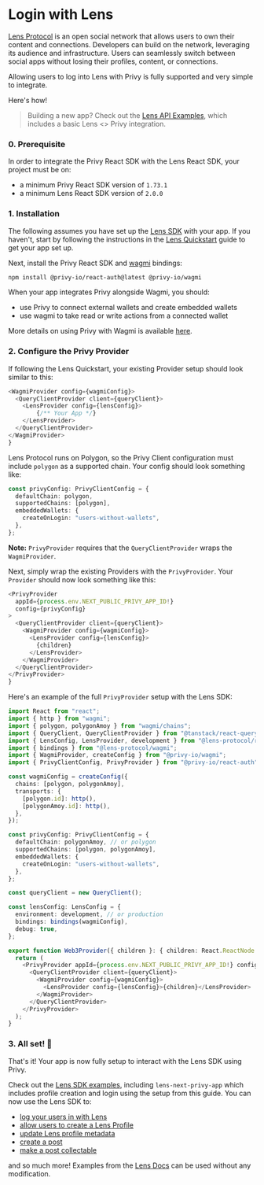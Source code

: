 # Login with Lens

[Lens Protocol](https://www.lens.xyz/docs/) is an open social network that allows users to own their content and connections. Developers can build on the network, leveraging its audience and infrastructure. Users can seamlessly switch between social apps without losing their profiles, content, or connections.

Allowing users to log into Lens with Privy is fully supported and very simple to integrate.

Here's how!

> Building a new app? Check out the [Lens API Examples](https://github.com/lens-protocol/lens-sdk/tree/develop/examples), which includes a basic Lens <> Privy integration.

### 0. Prerequisite

In order to integrate the Privy React SDK with the Lens React SDK, your project must be on:

- a minimum Privy React SDK version of `1.73.1`
- a minimum Lens React SDK version of `2.0.0`

### 1. Installation

The following assumes you have set up the [Lens SDK](https://github.com/lens-protocol/lens-sdk) with your app. If you haven't, start by following the instructions in the [Lens Quickstart](https://www.lens.xyz/docs/getting-started/react-web) guide to get your app set up.

Next, install the Privy React SDK and [wagmi](https://wagmi.sh/) bindings:

```sh
npm install @privy-io/react-auth@latest @privy-io/wagmi
```

When your app integrates Privy alongside Wagmi, you should:

- use Privy to connect external wallets and create embedded wallets
- use wagmi to take read or write actions from a connected wallet

More details on using Privy with Wagmi is available [here](https://docs.privy.io/guide/react/wallets/usage/wagmi).

### 2. Configure the Privy Provider

If following the Lens Quickstart, your existing Provider setup should look similar to this:

```Typescript
<WagmiProvider config={wagmiConfig}>
  <QueryClientProvider client={queryClient}>
    <LensProvider config={lensConfig}>
        {/** Your App */}
    </LensProvider>
  </QueryClientProvider>
</WagmiProvider>
}
```

Lens Protocol runs on Polygon, so the Privy Client configuration must include `polygon` as a supported chain. Your config should look something like:

```Typescript
const privyConfig: PrivyClientConfig = {
  defaultChain: polygon,
  supportedChains: [polygon],
  embeddedWallets: {
    createOnLogin: "users-without-wallets",
  },
};
```

**Note:** `PrivyProvider` requires that the `QueryClientProvider` wraps the `WagmiProvider`.

Next, simply wrap the existing Providers with the `PrivyProvider`. Your `Provider` should now look something like this:

```Typescript
<PrivyProvider 
  appId={process.env.NEXT_PUBLIC_PRIVY_APP_ID!} 
  config={privyConfig}
>
  <QueryClientProvider client={queryClient}>
    <WagmiProvider config={wagmiConfig}>
      <LensProvider config={lensConfig}>
        {children}
      </LensProvider>
    </WagmiProvider>
  </QueryClientProvider>
</PrivyProvider>
}
```

Here's an example of the full `PrivyProvider` setup with the Lens SDK:

```Typescript
import React from "react";
import { http } from "wagmi";
import { polygon, polygonAmoy } from "wagmi/chains";
import { QueryClient, QueryClientProvider } from "@tanstack/react-query";
import { LensConfig, LensProvider, development } from "@lens-protocol/react-web";
import { bindings } from "@lens-protocol/wagmi";
import { WagmiProvider, createConfig } from "@privy-io/wagmi";
import { PrivyClientConfig, PrivyProvider } from "@privy-io/react-auth";

const wagmiConfig = createConfig({
  chains: [polygon, polygonAmoy],
  transports: {
    [polygon.id]: http(),
    [polygonAmoy.id]: http(),
  },
});

const privyConfig: PrivyClientConfig = {
  defaultChain: polygonAmoy, // or polygon
  supportedChains: [polygon, polygonAmoy],
  embeddedWallets: {
    createOnLogin: "users-without-wallets",
  },
};

const queryClient = new QueryClient();

const lensConfig: LensConfig = {
  environment: development, // or production
  bindings: bindings(wagmiConfig),
  debug: true,
};

export function Web3Provider({ children }: { children: React.ReactNode }) {
  return (
    <PrivyProvider appId={process.env.NEXT_PUBLIC_PRIVY_APP_ID!} config={privyConfig}>
      <QueryClientProvider client={queryClient}>
        <WagmiProvider config={wagmiConfig}>
          <LensProvider config={lensConfig}>{children}</LensProvider>
        </WagmiProvider>
      </QueryClientProvider>
    </PrivyProvider>
  );
}

```

### 3. All set! 🎉

That's it! Your app is now fully setup to interact with the Lens SDK using Privy.

Check out the [Lens SDK examples](https://github.com/lens-protocol/lens-sdk/tree/develop/examples), including `lens-next-privy-app` which includes profile creation and login using the setup from this guide. You can now use the Lens SDK to:

- [log your users in with Lens](https://www.lens.xyz/docs/primitives/authentication#profile-login)
- [allow users to create a Lens Profile](https://www.lens.xyz/docs/best-practices/onboarding#crypto-onboarding)
- [update Lens profile metadata](https://www.lens.xyz/docs/primitives/profile/metadata#update-profile-metadata)
- [create a post](https://www.lens.xyz/docs/primitives/publications/content-creation#creating-a-post)
- [make a post collectable](https://www.lens.xyz/docs/primitives/collect/collectables#collect-actions-simple-collect)

and so much more! Examples from the [Lens Docs](https://www.lens.xyz/docs/) can be used without any modification.